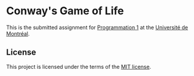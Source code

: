 # Conway's Game of Life

This is the submitted assignment for [Programmation 1](https://admission.umontreal.ca/cours-et-horaires/cours/ift-1015) at the [Université de Montréal](//umontreal.ca).

## License

This project is licensed under the terms of the [MIT license](LICENSE.md).
